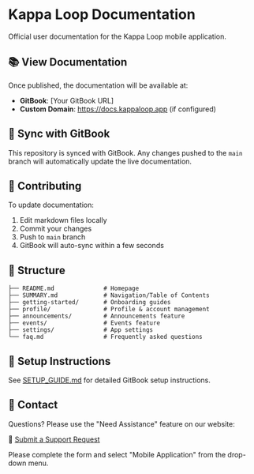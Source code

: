 # Kappa Loop Documentation

Official user documentation for the Kappa Loop mobile application.

## 📚 View Documentation

Once published, the documentation will be available at:
- **GitBook**: [Your GitBook URL]
- **Custom Domain**: https://docs.kappaloop.app (if configured)

## 🔄 Sync with GitBook

This repository is synced with GitBook. Any changes pushed to the `main` branch will automatically update the live documentation.

## 📝 Contributing

To update documentation:
1. Edit markdown files locally
2. Commit your changes
3. Push to `main` branch
4. GitBook will auto-sync within a few seconds

## 📁 Structure

```
├── README.md              # Homepage
├── SUMMARY.md             # Navigation/Table of Contents
├── getting-started/       # Onboarding guides
├── profile/               # Profile & account management
├── announcements/         # Announcements feature
├── events/                # Events feature
├── settings/              # App settings
└── faq.md                 # Frequently asked questions
```

## 🚀 Setup Instructions

See [SETUP_GUIDE.md](SETUP_GUIDE.md) for detailed GitBook setup instructions.

## 📮 Contact

Questions? Please use the "Need Assistance" feature on our website:

🔗 [Submit a Support Request](https://www.kappaalphapsi1911.com/need-assistance/)

Please complete the form and select "Mobile Application" from the drop-down menu.
